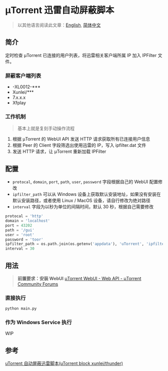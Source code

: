 
# μTorrent 迅雷自动屏蔽脚本

> 以其他语言阅读此文章：[English](/docs/en_us.md), [简体中文](/docs/zh_cn.md)

## 简介

定时检查 μTorrent 已连接的用户列表，将迅雷相关客户端所属 IP 加入 IPFilter 文件。

### 屏蔽客户端列表

- -XL0012-***
- Xunlei/***
- 7.x.x.x
- Xfplay

### 工作机制

> 基本上就是复刻手动操作流程

1. 根据 μTorrent 的 WebUI API 发送 HTTP 请求获取所有已连接用户信息
2. 根据 Peer 的 Client 字段筛选出使用迅雷的 IP，写入 ipfilter.dat 文件
3. 发送 HTTP 请求，让 μTorrent 重新加载 IPFilter

## 配置

- `protocal`, `domain`, `port`, `path`, `user`, `password` 字段根据自己的 WebUI 配置修改
- `ipfilter_path` 可以从 Windows 设备上获取默认安装地址，如果没有安装在默认安装路径，或者使用 Linux / MacOS 设备，请自行修改为绝对路径
- `interval` 字段为以秒为单位的间隔时间，默认 30 秒，根据自己需要修改

``` python
protocal = 'http'
domain = 'localhost'
port = 43202
path = '/gui'
user = 'root'
password = 'toor'
ipfilter_path = os.path.join(os.getenv('appdata'), 'uTorrent', 'ipfilter.dat')
interval = 30
```

## 用法

> **前置要求：安装 WebUI**
> [μTorrent WebUI - Web API - μTorrent Community Forums](https://forum.utorrent.com/topic/49588-μtorrent-webui/)

### 直接执行

``` sh
python main.py
```

### 作为 Windows Service 执行

WIP

## 参考

[uTorrent 自动屏蔽迅雷脚本(uTorrent block xunlei/thunder)](https://www.v2ex.com/t/509327)
